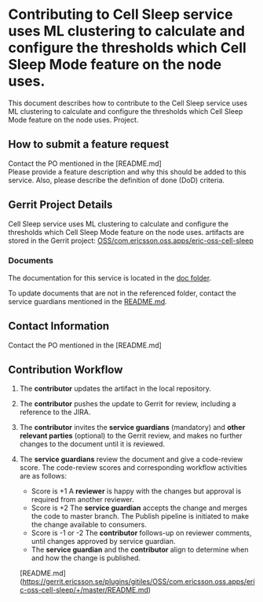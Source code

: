 # Contributing to Cell Sleep service uses ML clustering to calculate and configure the thresholds which Cell Sleep Mode feature on the node uses.

This document describes how to contribute to the Cell Sleep service uses ML clustering to calculate and configure the thresholds which Cell Sleep Mode feature on the node uses. Project.

## How to submit a feature request
Contact the PO mentioned in the [README.md]  
Please provide a feature description and why this should be added to this service. Also, please describe the definition of done (DoD) criteria.

## Gerrit Project Details  
Cell Sleep service uses ML clustering to calculate and configure the thresholds which Cell Sleep Mode feature on the node uses. artifacts are stored in the Gerrit project: [OSS/com.ericsson.oss.apps/eric-oss-cell-sleep](https://gerrit.ericsson.se/#/admin/projects/OSS/com.ericsson.oss.apps/eric-oss-cell-sleep)
  
### Documents

The documentation for this service is located in the [doc folder](https://gerrit.ericsson.se/plugins/gitiles/OSS/com.ericsson.oss.apps/eric-oss-cell-sleep/+/master/doc).

To update documents that are not in the referenced folder, contact the service guardians mentioned in the [README.md](https://gerrit.ericsson.se/plugins/gitiles/OSS/com.ericsson.oss.apps/eric-oss-cell-sleep/+/master/README.md).

## Contact Information
Contact the PO mentioned in the [README.md]


## Contribution Workflow
1. The **contributor** updates the artifact in the local repository.
2. The **contributor** pushes the update to Gerrit for review, including a reference to the JIRA.
3. The **contributor** invites the **service guardians** (mandatory) and **other relevant parties** (optional) to the Gerrit review, and makes no further changes to the document until it is reviewed.
4. The **service guardians** review the document and give a code-review score.
The code-review scores and corresponding workflow activities are as follows:
    - Score is +1
        A **reviewer** is happy with the changes but approval is required from another reviewer.
    - Score is +2
        The **service guardian** accepts the change and merges the code to master branch. The Publish pipeline is initiated to make the change available to consumers.
    - Score is -1 or -2
        The **contributor** follows-up on reviewer comments, until changes approved by service guardian.
    - The **service guardian** and the **contributor** align to determine when and how the change is published.

   [README.md] (https://gerrit.ericsson.se/plugins/gitiles/OSS/com.ericsson.oss.apps/eric-oss-cell-sleep/+/master/README.md)